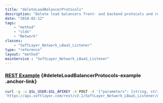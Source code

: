 ```yaml
---
title: "deleteLoadBalancerProtocols"
description: "Delete load balancers front- and backend protocols and return load balancer object with listeners (frontend), pools (backend), server instances (members) and datacenter populated. "
date: "2018-02-12"
tags:
    - "method"
    - "sldn"
    - "Network"
classes:
    - "SoftLayer_Network_LBaaS_Listener"
type: "reference"
layout: "method"
mainService : "SoftLayer_Network_LBaaS_Listener"
---
```


### [REST Example](#deleteLoadBalancerProtocols-example) <a href="/article/rest/"><i class="fas fa-question"></i></a> {#deleteLoadBalancerProtocols-example .anchor-link} 
```bash
curl -g -u $SL_USER:$SL_APIKEY -X POST -d '{"parameters": [string, string]}' \
'https://api.softlayer.com/rest/v3.1/SoftLayer_Network_LBaaS_Listener/deleteLoadBalancerProtocols'
```
